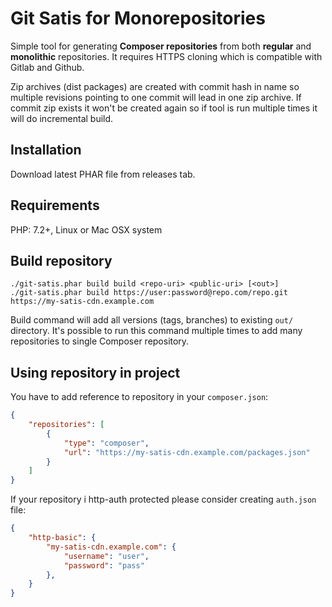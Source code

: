# Git Satis for Monorepositories

Simple tool for generating **Composer repositories** from both **regular** and **monolithic** repositories. It requires HTTPS cloning which is compatible with Gitlab and Github.

Zip archives (dist packages) are created with commit hash in name so multiple revisions pointing to one commit will lead in one zip archive. If commit zip exists it won't be created again so if tool is run multiple times it will do incremental build.

## Installation

Download latest PHAR file from releases tab.

## Requirements

PHP: 7.2+, Linux or Mac OSX system

## Build repository

```
./git-satis.phar build build <repo-uri> <public-uri> [<out>]
./git-satis.phar build https://user:password@repo.com/repo.git https://my-satis-cdn.example.com
```

Build command will add all versions (tags, branches) to existing `out/` directory. It's possible to run this command multiple times to add many repositories to single Composer repository.

## Using repository in project

You have to add reference to repository in your `composer.json`:

```json
{
    "repositories": [
        {
            "type": "composer",
            "url": "https://my-satis-cdn.example.com/packages.json"
        }
    ]
}
```

If your repository i http-auth protected please consider creating `auth.json` file:

```json
{
    "http-basic": {
        "my-satis-cdn.example.com": {
            "username": "user",
            "password": "pass"
        },
    }
}
```